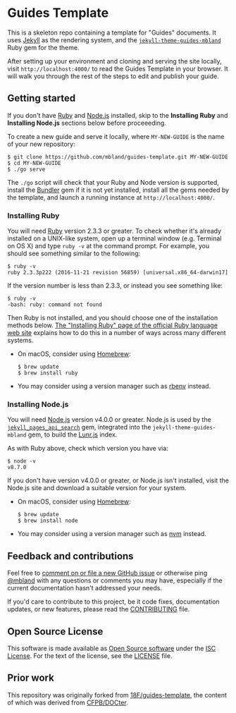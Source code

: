 # Guides Template

This is a skeleton repo containing a template for "Guides" documents. It uses
[Jekyll][] as the rendering system, and the
[`jekyll-theme-guides-mbland`][theme] Ruby gem for the theme.

[Jekyll]: https://jekyllrb.com/
[theme]:  https://rubygems.org/gems/jekyll-theme-guides-mbland

After setting up your environment and cloning and serving the site locally,
visit `http://localhost:4000/` to read the Guides Template in your browser. It
will walk you through the rest of the steps to edit and publish your guide.

## Getting started

If you don't have [Ruby][] and [Node.js][] installed, skip to the **Installing
Ruby** and **Installing Node.js** sections below before proceeeding.

[Ruby]:    https://www.ruby-lang.org/
[Node.js]: https://nodejs.org/

To create a new guide and serve it locally, where `MY-NEW-GUIDE` is the name
of your new repository:

```shell
$ git clone https://github.com/mbland/guides-template.git MY-NEW-GUIDE
$ cd MY-NEW-GUIDE
$ ./go serve
```

The `./go` script will check that your Ruby and Node version is supported,
install the [Bundler][] gem if it is not yet installed, install all the gems
needed by the template, and launch a running instance at
`http://localhost:4000/`.

[Bundler]: https://bundler.io/

### Installing Ruby

You will need [Ruby][] version 2.3.3 or greater. To check whether it's already
installed on a UNIX-like system, open up a terminal window (e.g. Terminal on OS
X) and type `ruby -v` at the command prompt. For example, you should see
something similar to the following:

```shell
$ ruby -v
ruby 2.3.3p222 (2016-11-21 revision 56859) [universal.x86_64-darwin17]
```

If the version number is less than 2.3.3, or instead you see something like:

```shell
$ ruby -v
-bash: ruby: command not found
```

Then Ruby is not installed, and you should choose one of the installation
methods below. [The "Installing Ruby" page of the official Ruby language web
site][ruby-install] explains how to do this in a number of ways across many
different systems.

* On macOS, consider using [Homebrew][]:
  ```shell
  $ brew update
  $ brew install ruby
  ```
* You may consider using a version manager such as [rbenv][] instead.

[ruby-install]: https://www.ruby-lang.org/en/documentation/installation/
[Homebrew]:     https://brew.sh/
[rbenv]:        https://github.com/rbenv/rbenv

### Installing Node.js

You will need [Node.js][] version v4.0.0 or greater. Node.js is used by the
[`jekyll_pages_api_search`][search] gem, integrated into the
`jekyll-theme-guides-mbland` gem, to build the [Lunr.js][] index.

[search]:  https://rubygems.org/gems/jekyll_pages_api_search
[Lunr.js]: https://lunrjs.com/

As with Ruby above, check which version you have via:

```shell
$ node -v
v8.7.0
```

If you don't have version v4.0.0 or greater, or Node.js isn't installed, visit
the Node.js site and download a suitable version for your system.

* On macOS, consider using [Homebrew][]:
  ```shell
  $ brew update
  $ brew install node
  ```
* You may consider using a version manager such as [nvm][] instead.

[nvm]: https://github.com/creationix/nvm

## Feedback and contributions

Feel free to [comment on or file a new GitHub issue][issues] or otherwise ping
[@mbland](https://github.com/mbland) with any questions or comments you may
have, especially if the current documentation hasn't addressed your needs.

[issues]: https://github.com/mbland/guides-template/issues

If you'd care to contribute to this project, be it code fixes, documentation
updates, or new features, please read the [CONTRIBUTING](CONTRIBUTING.md) file.

## Open Source License

This software is made available as [Open Source software][oss-def] under the
[ISC License][].  For the text of the license, see the [LICENSE](LICENSE.md)
file.

[oss-def]:     https://opensource.org/osd-annotated
[isc license]: https://www.isc.org/downloads/software-support-policy/isc-license/

## Prior work

This repository was originally forked from [18F/guides-template][orig], the
content of which was derived from [CFPB/DOCter][].

[orig]: https://github.com/18F/guides-template
[CFPB/DOCter]: https://github.com/CFPB/DOCter
